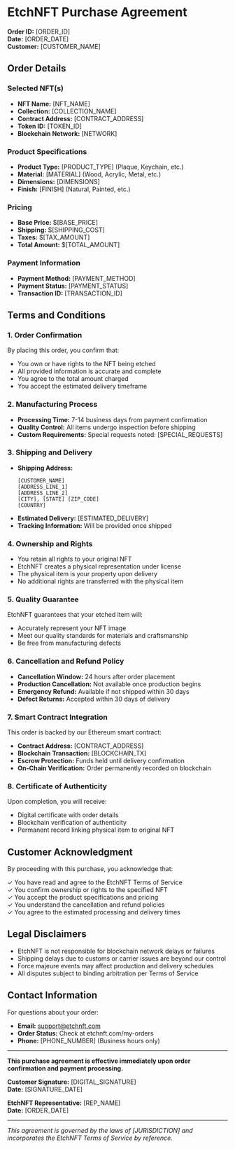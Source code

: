 # EtchNFT Purchase Agreement

**Order ID:** [ORDER_ID]  
**Date:** [ORDER_DATE]  
**Customer:** [CUSTOMER_NAME]  

## Order Details

### Selected NFT(s)
- **NFT Name:** [NFT_NAME]
- **Collection:** [COLLECTION_NAME]
- **Contract Address:** [CONTRACT_ADDRESS]
- **Token ID:** [TOKEN_ID]
- **Blockchain Network:** [NETWORK]

### Product Specifications
- **Product Type:** [PRODUCT_TYPE] (Plaque, Keychain, etc.)
- **Material:** [MATERIAL] (Wood, Acrylic, Metal, etc.)
- **Dimensions:** [DIMENSIONS]
- **Finish:** [FINISH] (Natural, Painted, etc.)

### Pricing
- **Base Price:** $[BASE_PRICE]
- **Shipping:** $[SHIPPING_COST]
- **Taxes:** $[TAX_AMOUNT]
- **Total Amount:** $[TOTAL_AMOUNT]

### Payment Information
- **Payment Method:** [PAYMENT_METHOD]
- **Payment Status:** [PAYMENT_STATUS]
- **Transaction ID:** [TRANSACTION_ID]

## Terms and Conditions

### 1. Order Confirmation
By placing this order, you confirm that:
- You own or have rights to the NFT being etched
- All provided information is accurate and complete
- You agree to the total amount charged
- You accept the estimated delivery timeframe

### 2. Manufacturing Process
- **Processing Time:** 7-14 business days from payment confirmation
- **Quality Control:** All items undergo inspection before shipping
- **Custom Requirements:** Special requests noted: [SPECIAL_REQUESTS]

### 3. Shipping and Delivery
- **Shipping Address:**
  ```
  [CUSTOMER_NAME]
  [ADDRESS_LINE_1]
  [ADDRESS_LINE_2]
  [CITY], [STATE] [ZIP_CODE]
  [COUNTRY]
  ```
- **Estimated Delivery:** [ESTIMATED_DELIVERY]
- **Tracking Information:** Will be provided once shipped

### 4. Ownership and Rights
- You retain all rights to your original NFT
- EtchNFT creates a physical representation under license
- The physical item is your property upon delivery
- No additional rights are transferred with the physical item

### 5. Quality Guarantee
EtchNFT guarantees that your etched item will:
- Accurately represent your NFT image
- Meet our quality standards for materials and craftsmanship
- Be free from manufacturing defects

### 6. Cancellation and Refund Policy
- **Cancellation Window:** 24 hours after order placement
- **Production Cancellation:** Not available once production begins
- **Emergency Refund:** Available if not shipped within 30 days
- **Defect Returns:** Accepted within 30 days of delivery

### 7. Smart Contract Integration
This order is backed by our Ethereum smart contract:
- **Contract Address:** [CONTRACT_ADDRESS]
- **Blockchain Transaction:** [BLOCKCHAIN_TX]
- **Escrow Protection:** Funds held until delivery confirmation
- **On-Chain Verification:** Order permanently recorded on blockchain

### 8. Certificate of Authenticity
Upon completion, you will receive:
- Digital certificate with order details
- Blockchain verification of authenticity
- Permanent record linking physical item to original NFT

## Customer Acknowledgment

By proceeding with this purchase, you acknowledge that:

✓ You have read and agree to the EtchNFT Terms of Service  
✓ You confirm ownership or rights to the specified NFT  
✓ You accept the product specifications and pricing  
✓ You understand the cancellation and refund policies  
✓ You agree to the estimated processing and delivery times  

## Legal Disclaimers

- EtchNFT is not responsible for blockchain network delays or failures
- Shipping delays due to customs or carrier issues are beyond our control
- Force majeure events may affect production and delivery schedules
- All disputes subject to binding arbitration per Terms of Service

## Contact Information

For questions about your order:
- **Email:** support@etchnft.com
- **Order Status:** Check at etchnft.com/my-orders
- **Phone:** [PHONE_NUMBER] (Business hours only)

---

**This purchase agreement is effective immediately upon order confirmation and payment processing.**

**Customer Signature:** [DIGITAL_SIGNATURE]  
**Date:** [SIGNATURE_DATE]  

**EtchNFT Representative:** [REP_NAME]  
**Date:** [ORDER_DATE]  

---

*This agreement is governed by the laws of [JURISDICTION] and incorporates the EtchNFT Terms of Service by reference.*